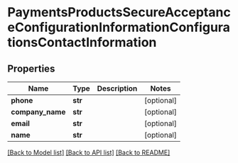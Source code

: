 # PaymentsProductsSecureAcceptanceConfigurationInformationConfigurationsContactInformation

## Properties
Name | Type | Description | Notes
------------ | ------------- | ------------- | -------------
**phone** | **str** |  | [optional] 
**company_name** | **str** |  | [optional] 
**email** | **str** |  | [optional] 
**name** | **str** |  | [optional] 

[[Back to Model list]](../README.md#documentation-for-models) [[Back to API list]](../README.md#documentation-for-api-endpoints) [[Back to README]](../README.md)


